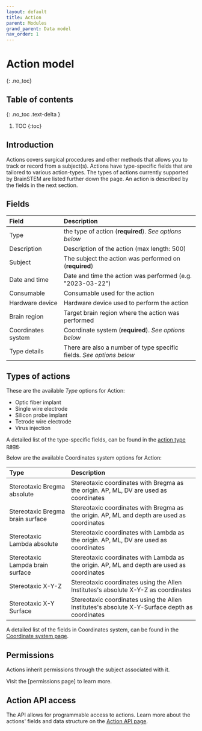 ```yaml
---
layout: default
title: Action
parent: Modules
grand_parent: Data model
nav_order: 1
---
```


# Action model
{: .no_toc}

## Table of contents
{: .no_toc .text-delta }

1. TOC
{:toc}

## Introduction
Actions covers surgical procedures and other methods that allows you to track or record from a subject(s). Actions have type-specific fields that are tailored to various action-types. The types of actions currently supported by BrainSTEM are listed further down the page. An action is described by the fields in the next section.

## Fields

| Field               | Description  |
|:--------------------|:-------------|
| Type                | the type of action (**required**). *See options below* |
| Description         | Description of the action (max length: 500) |
| Subject             | The subject the action was performed on (**required**) |
| Date and time       | Date and time the action was performed (e.g. "2023-03-22") |
| Consumable          | Consumable used for the action |
| Hardware device     | Hardware device used to perform the action |
| Brain region        | Target brain region where the action was performed |
| Coordinates system  | Coordinate system  (**required**). *See options below* |
| Type details        | There are also a number of type specific fields. *See options below* |

## Types of actions
These are the available _Type_ options for Action:
- Optic fiber implant
- Single wire electrode
- Silicon probe implant
- Tetrode wire electrode
- Virus injection

A detailed list of the type-specific fields, can be found in the [action type page]({{"/datamodel/schemas/actions/"|absolute_url}}).

Below are the available Coordinates system options for Action:

| Type                             | Description  |
|:---------------------------------|:-------------|
| Stereotaxic Bregma absolute      | Stereotaxic coordinates with Bregma as the origin. AP, ML, DV are used as coordinates |
| Stereotaxic Bregma brain surface | Stereotaxic coordinates with Bregma as the origin. AP, ML and depth are used as coordinates |
| Stereotaxic Lambda absolute      | Stereotaxic coordinates with Lambda as the origin. AP, ML, DV are used as coordinates |
| Stereotaxic Lampda brain surface | Stereotaxic coordinates with Lambda as the origin. AP, ML and depth are used as coordinates |
| Stereotaxic X-Y-Z                | Stereotaxic coordinates using the Allen Institutes's absolute X-Y-Z as coordinates |
| Stereotaxic X-Y Surface          | Stereotaxic coordinates using the Allen Institutes's absolute X-Y-Surface depth as coordinates |

A detailed list of the fields in Coordinates system, can be found in the [Coordinate system page]({{"datamodel/schemas/coordinates/"|absolute_url}}).

## Permissions
Actions inherit permissions through the subject associated with it.

Visit the [permissions page] to learn more. 

## Action API access
The API allows for programmable access to actions. Learn more about the actions' fields and data structure on the [Action API page]({{"api/modules/action/"|absolute_url}}). 

